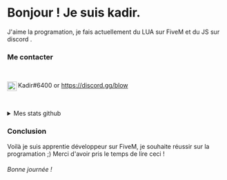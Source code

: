 # Bonjour ! Je suis kadir.

J'aime la programation, je fais actuellement du LUA sur FiveM et du JS sur discord .

### Me contacter

<br/>

<img align="left" alt="My discord" width="22px" src="https://cdn.jsdelivr.net/npm/simple-icons@v3/icons/discord.svg"> Kadir#6400 or https://discord.gg/blow
 
 <br />

<br/>

<details> 
  <summary>Mes stats github</summary>

  <br />
  
  [![Kadir github stats](https://github-readme-stats.vercel.app/api?username=Kadir-FiveM)](https://github.com/Kadir-FiveM?tab=repositories)

  [![Top Langs](https://github-readme-stats.vercel.app/api/top-langs/?username=Kadir-FiveM)](https://github.com/Kadir-FiveM?tab=repositories)
  
</details>

### Conclusion

Voilà je suis apprentie développeur sur FiveM, je souhaite réussir sur la programation ;)
Merci d'avoir pris le temps de lire ceci ! 

###### Bonne journée !
